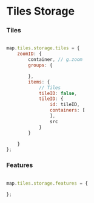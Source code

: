 # Tiles Storage

### Tiles
```js

map.tiles.storage.tiles = {
	zoomID: {
		container, // g.zoom
		groups: {

		},
		items: {
			// Tiles
			tileID: false,
			tileID: {
				id: tileID,
				containers: [
				],
				src
			}
		}

	}
};

```

### Features

```js

map.tiles.storage.features = {

};

```